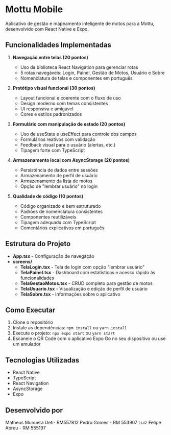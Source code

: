# Mottu Mobile

Aplicativo de gestão e mapeamento inteligente de motos para a Mottu, desenvolvido com React Native e Expo.

## Funcionalidades Implementadas

1. **Navegação entre telas (20 pontos)**
   - Uso da biblioteca React Navigation para gerenciar rotas
   - 5 rotas navegáveis: Login, Painel, Gestão de Motos, Usuário e Sobre
   - Nomenclatura de telas e componentes em português

2. **Protótipo visual funcional (30 pontos)**
   - Layout funcional e coerente com o fluxo de uso
   - Design moderno com temas consistentes
   - UI responsiva e amigável
   - Cores e estilos padronizados

3. **Formulário com manipulação de estado (20 pontos)**
   - Uso de useState e useEffect para controle dos campos
   - Formulários reativos com validação
   - Feedback visual para o usuário (alertas, etc.)
   - Tipagem forte com TypeScript

4. **Armazenamento local com AsyncStorage (20 pontos)**
   - Persistência de dados entre sessões
   - Armazenamento de perfil de usuário
   - Armazenamento da lista de motos
   - Opção de "lembrar usuário" no login

5. **Qualidade de código (10 pontos)**
   - Código organizado e bem estruturado
   - Padrões de nomenclatura consistentes
   - Componentes reutilizáveis
   - Tipagem adequada com TypeScript
   - Comentários explicativos em português

## Estrutura do Projeto

- **App.tsx** - Configuração de navegação
- **screens/**
  - **TelaLogin.tsx** - Tela de login com opção "lembrar usuário"
  - **TelaPainel.tsx** - Dashboard com estatísticas e acesso rápido às funcionalidades
  - **TelaGestaoMotos.tsx** - CRUD completo para gestão de motos
  - **TelaUsuario.tsx** - Visualização e edição de perfil de usuário
  - **TelaSobre.tsx** - Informações sobre o aplicativo

## Como Executar

1. Clone o repositório
2. Instale as dependências: `npm install` ou `yarn install`
3. Execute o projeto: `npx expo start` ou `yarn start`
4. Escaneie o QR Code com o aplicativo Expo Go no seu dispositivo ou use um emulador

## Tecnologias Utilizadas

- React Native
- TypeScript
- React Navigation
- AsyncStorage
- Expo

## Desenvolvido por

Matheus Munuera Ueti- RM557812
Pedro Gomes - RM 553907
Luiz Felipe Abreu - RM 555197